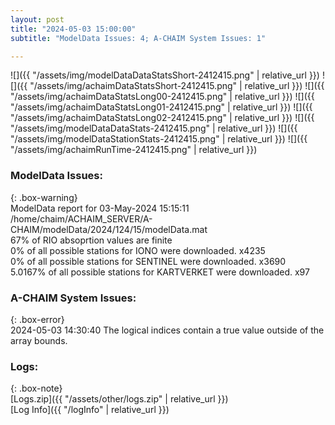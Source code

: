 ```yaml
---
layout: post
title: "2024-05-03 15:00:00"
subtitle: "ModelData Issues: 4; A-CHAIM System Issues: 1"

---
```


![]({{ "/assets/img/modelDataDataStatsShort-2412415.png" | relative_url }})
![]({{ "/assets/img/achaimDataStatsShort-2412415.png" | relative_url }})
![]({{ "/assets/img/achaimDataStatsLong00-2412415.png" | relative_url }})
![]({{ "/assets/img/achaimDataStatsLong01-2412415.png" | relative_url }})
![]({{ "/assets/img/achaimDataStatsLong02-2412415.png" | relative_url }})
![]({{ "/assets/img/modelDataDataStats-2412415.png" | relative_url }})
![]({{ "/assets/img/modelDataStationStats-2412415.png" | relative_url }})
![]({{ "/assets/img/achaimRunTime-2412415.png" | relative_url }})


### ModelData Issues:  
  
{: .box-warning}  
 ModelData report for 03-May-2024 15:15:11   
 /home/chaim/ACHAIM_SERVER/A-CHAIM/modelData/2024/124/15/modelData.mat   
 67% of RIO absoprtion values are finite   
 0% of all possible stations for IONO were downloaded. x4235   
 0% of all possible stations for SENTINEL were downloaded. x3690   
 5.0167% of all possible stations for KARTVERKET were downloaded. x97   
  
### A-CHAIM System Issues:  
  
{: .box-error}  
2024-05-03 14:30:40 The logical indices contain a true value outside of the array bounds.  

### Logs:  
  
{: .box-note}  
[Logs.zip]({{ "/assets/other/logs.zip" | relative_url }})  
[Log Info]({{ "/logInfo" | relative_url }})  
